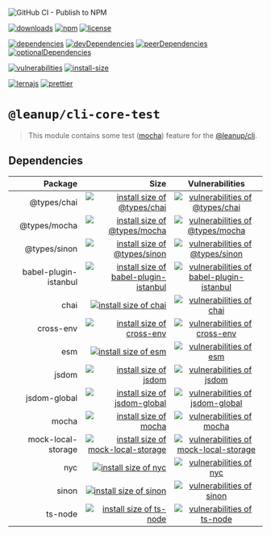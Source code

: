![GitHub CI - Publish to NPM](https://github.com/leanupjs/leanup/workflows/GitHub%20CI%20-%20Publish%20to%20NPM/badge.svg)

[![downloads][downloads]][downloads-url]
[![npm][npm]][npm-url]
[![license][license]][license-url]

[![dependencies][dependencies]][dependencies-url]
[![devDependencies][devdependencies]][devdependencies-url]
[![peerDependencies][peerdependencies]][peerdependencies-url]
[![optionalDependencies][optionaldependencies]][optionaldependencies-url]

[![vulnerabilities][vulnerabilities]][vulnerabilities-url]
[![install-size][install-size]][install-size-url]

[![lernajs][lernajs]][lernajs-url]
[![prettier][prettier]][prettier-url]

[npm]: https://img.shields.io/npm/v/@leanup/cli-core-test
[npm-url]: https://www.npmjs.com/package/@leanup/cli-core-test
[dependencies]: https://david-dm.org/leanupjs/leanup/release%2F1.1/status.svg?path=packages/cli/core/test
[dependencies-url]: https://david-dm.org/leanupjs/leanup/release%2F1.1?path=packages/cli/core/test
[peerdependencies]: https://img.shields.io/david/peer/leanupjs/leanup?path=packages/cli/core/test
[peerdependencies-url]: https://david-dm.org/leanupjs/leanup/release%2F1.1?path=packages/cli/core/test&type=peer
[optionaldependencies]: https://img.shields.io/david/optional/leanupjs/leanup?path=packages/cli/core/test
[optionaldependencies-url]: https://david-dm.org/leanupjs/leanup/release%2F1.1?path=packages/cli/core/test&type=optional
[devdependencies]: https://img.shields.io/david/dev/leanupjs/leanup?path=packages/cli/core/test
[devdependencies-url]: https://david-dm.org/leanupjs/leanup/release%2F1.1?path=packages/cli/core/test&type=dev
[vulnerabilities]: https://snyk.io/test/npm/@leanup/cli-core-test/badge.svg
[vulnerabilities-url]: https://snyk.io/test/npm/@leanup/cli-core-test
[downloads]: https://img.shields.io/npm/dt/@leanup/cli-core-test
[downloads-url]: https://npmcharts.com/compare/@leanup/cli-core-test?minimal=true
[install-size]: https://packagephobia.now.sh/badge?p=@leanup/cli-core-test
[install-size-url]: https://packagephobia.now.sh/result?p=@leanup/cli-core-test
[license]: https://img.shields.io/npm/l/@leanup/cli
[license-url]: https://github.com/leanupjs/leanup/blob/master/LICENSE
[lernajs]: https://img.shields.io/badge/managed%20with-lerna-blueviolet
[lernajs-url]: https://lerna.js.org
[prettier]: https://img.shields.io/badge/code_style-prettier-ff69b4.svg
[prettier-url]: https://prettier.io

# `@leanup/cli-core-test`

> This module contains some test ([mocha](https://mochajs.org/)) feature for the [@leanup/cli](https://www.npmjs.com/package/@leanup/cli).

## Dependencies

|               Package |                                                                                                                                                                Size |                                                                     Vulnerabilities                                                                     |
| --------------------: | ------------------------------------------------------------------------------------------------------------------------------------------------------------------: | :-----------------------------------------------------------------------------------------------------------------------------------------------------: |
|           @types/chai |                               [![install size of @types/chai](https://packagephobia.now.sh/badge?p=@types/chai)](https://packagephobia.now.sh/result?p=@types/chai) |                [![vulnerabilities of @types/chai](https://snyk.io/test/npm/@types/chai/badge.svg)](https://snyk.io/test/npm/@types/chai)                |
|          @types/mocha |                            [![install size of @types/mocha](https://packagephobia.now.sh/badge?p=@types/mocha)](https://packagephobia.now.sh/result?p=@types/mocha) |              [![vulnerabilities of @types/mocha](https://snyk.io/test/npm/@types/mocha/badge.svg)](https://snyk.io/test/npm/@types/mocha)               |
|          @types/sinon |                            [![install size of @types/sinon](https://packagephobia.now.sh/badge?p=@types/sinon)](https://packagephobia.now.sh/result?p=@types/sinon) |              [![vulnerabilities of @types/sinon](https://snyk.io/test/npm/@types/sinon/badge.svg)](https://snyk.io/test/npm/@types/sinon)               |
| babel-plugin-istanbul | [![install size of babel-plugin-istanbul](https://packagephobia.now.sh/badge?p=babel-plugin-istanbul)](https://packagephobia.now.sh/result?p=babel-plugin-istanbul) | [![vulnerabilities of babel-plugin-istanbul](https://snyk.io/test/npm/babel-plugin-istanbul/badge.svg)](https://snyk.io/test/npm/babel-plugin-istanbul) |
|                  chai |                                                    [![install size of chai](https://packagephobia.now.sh/badge?p=chai)](https://packagephobia.now.sh/result?p=chai) |                          [![vulnerabilities of chai](https://snyk.io/test/npm/chai/badge.svg)](https://snyk.io/test/npm/chai)                           |
|             cross-env |                                     [![install size of cross-env](https://packagephobia.now.sh/badge?p=cross-env)](https://packagephobia.now.sh/result?p=cross-env) |                   [![vulnerabilities of cross-env](https://snyk.io/test/npm/cross-env/badge.svg)](https://snyk.io/test/npm/cross-env)                   |
|                   esm |                                                       [![install size of esm](https://packagephobia.now.sh/badge?p=esm)](https://packagephobia.now.sh/result?p=esm) |                            [![vulnerabilities of esm](https://snyk.io/test/npm/esm/badge.svg)](https://snyk.io/test/npm/esm)                            |
|                 jsdom |                                                 [![install size of jsdom](https://packagephobia.now.sh/badge?p=jsdom)](https://packagephobia.now.sh/result?p=jsdom) |                         [![vulnerabilities of jsdom](https://snyk.io/test/npm/jsdom/badge.svg)](https://snyk.io/test/npm/jsdom)                         |
|          jsdom-global |                            [![install size of jsdom-global](https://packagephobia.now.sh/badge?p=jsdom-global)](https://packagephobia.now.sh/result?p=jsdom-global) |              [![vulnerabilities of jsdom-global](https://snyk.io/test/npm/jsdom-global/badge.svg)](https://snyk.io/test/npm/jsdom-global)               |
|                 mocha |                                                 [![install size of mocha](https://packagephobia.now.sh/badge?p=mocha)](https://packagephobia.now.sh/result?p=mocha) |                         [![vulnerabilities of mocha](https://snyk.io/test/npm/mocha/badge.svg)](https://snyk.io/test/npm/mocha)                         |
|    mock-local-storage |          [![install size of mock-local-storage](https://packagephobia.now.sh/badge?p=mock-local-storage)](https://packagephobia.now.sh/result?p=mock-local-storage) |     [![vulnerabilities of mock-local-storage](https://snyk.io/test/npm/mock-local-storage/badge.svg)](https://snyk.io/test/npm/mock-local-storage)      |
|                   nyc |                                                       [![install size of nyc](https://packagephobia.now.sh/badge?p=nyc)](https://packagephobia.now.sh/result?p=nyc) |                            [![vulnerabilities of nyc](https://snyk.io/test/npm/nyc/badge.svg)](https://snyk.io/test/npm/nyc)                            |
|                 sinon |                                                 [![install size of sinon](https://packagephobia.now.sh/badge?p=sinon)](https://packagephobia.now.sh/result?p=sinon) |                         [![vulnerabilities of sinon](https://snyk.io/test/npm/sinon/badge.svg)](https://snyk.io/test/npm/sinon)                         |
|               ts-node |                                           [![install size of ts-node](https://packagephobia.now.sh/badge?p=ts-node)](https://packagephobia.now.sh/result?p=ts-node) |                      [![vulnerabilities of ts-node](https://snyk.io/test/npm/ts-node/badge.svg)](https://snyk.io/test/npm/ts-node)                      |
